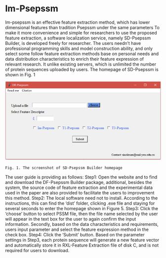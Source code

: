 # Im-Psepssm
Im-psepssm is an effective feature extraction method, which has lower dimensional features than tradition Psepssm under the same parameters
To make it more convenience and simple for researchers to use the proposed feature extraction, a software localization service, namely SD-Psepssm Builder, is developed freely for researcher. The users needn’t have professional programming skills and model construction ability, and only select some follow feature extraction methods base on personal needs and data distribution characteristics to enrich their feature expression of relevant research. It unlike existing servers, which is unlimited the number of protein sequences uploaded by users. The homepage of SD-Psepssm is shown in Fig. 1
 
  ![image](https://github.com/ruanxiaoli/Im-Psepssm/blob/master/image/homepage.png)




    Fig. 1. The screenshot of SD-Psepssm Builder homepage
The user guide is providing as follows:
Step1: Open the website and to find and download the DF-Psepssm Builder package, additional, besides the system, the source code of feature extraction and the experimental data used in the paper are also provided to facilitate the users to improvement this method.
Step2: The local software need not to install. According to the instructions, this can find the ‘dist’ folder, clicking .exe file and staying for several seconds to enter the homepage shown in Figure 5.
Step3: Click the ‘choose’ button to select PSSM file, then the file name selected by the user will appear in the text box for the user to again confirm the input information. Secondly, based on the data characteristics and requirements, users input parameter   and select the feature expression method in the check box. 
Step4: Click the ‘Submit’ button. Based on the parameter settings in Step3, each protein sequence will generate a new feature vector and automatically store it in RXL-Feature Extraction file of disk C, and is not required for users to download. 
